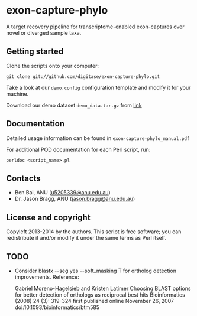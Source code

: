 exon-capture-phylo
==================

A target recovery pipeline for transcriptome-enabled exon-captures over novel or diverged sample taxa. 

Getting started
---------------

Clone the scripts onto your computer:

    git clone git://github.com/digitase/exon-capture-phylo.git

Take a look at our `demo.config` configuration template and modify it for your machine.

Download our demo dataset `demo_data.tar.gz` from [link](https://docs.google.com/file/d/0B4t9UUDOrtFnRzlNQVV4bHZ5LWc/edit)

Documentation
-------------

Detailed usage information can be found in `exon-capture-phylo_manual.pdf`

For additional POD documentation for each Perl script, run:
    
    perldoc <script_name>.pl

Contacts
--------

* Ben Bai, ANU (u5205339@anu.edu.au)
* Dr. Jason Bragg, ANU (jason.bragg@anu.edu.au)

License and copyright
---------------------

Copyleft 2013-2014 by the authors.
This script is free software; you can redistribute it and/or modify it under the same terms as Perl itself. 

TODO
----

* Consider blastx --seg yes --soft_masking T for ortholog detection improvements. Reference:

    Gabriel Moreno-Hagelsieb and Kristen Latimer
    Choosing BLAST options for better detection of orthologs as reciprocal best hits
    Bioinformatics (2008) 24 (3): 319-324
    first published online November 26, 2007 doi:10.1093/bioinformatics/btm585 
